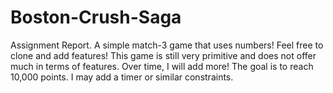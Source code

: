 # Boston-Crush-Saga
Assignment Report. A simple match-3 game that uses numbers! Feel free to clone and add features!
This game is still very primitive and does not offer much in terms of features. Over time, I will add more!
The goal is to reach 10,000 points. I may add a timer or similar constraints.
